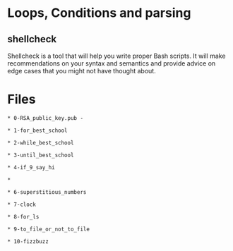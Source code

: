 # Loops, Conditions and parsing

## shellcheck
Shellcheck is a tool that will help you write proper Bash scripts. It will make recommendations on your syntax and semantics and provide advice on edge cases that you might not have thought about.

# Files
	* 0-RSA_public_key.pub - 

	* 1-for_best_school

	* 2-while_best_school

	* 3-until_best_school

	* 4-if_9_say_hi

	* 

	* 6-superstitious_numbers

	* 7-clock

	* 8-for_ls

	* 9-to_file_or_not_to_file

	* 10-fizzbuzz